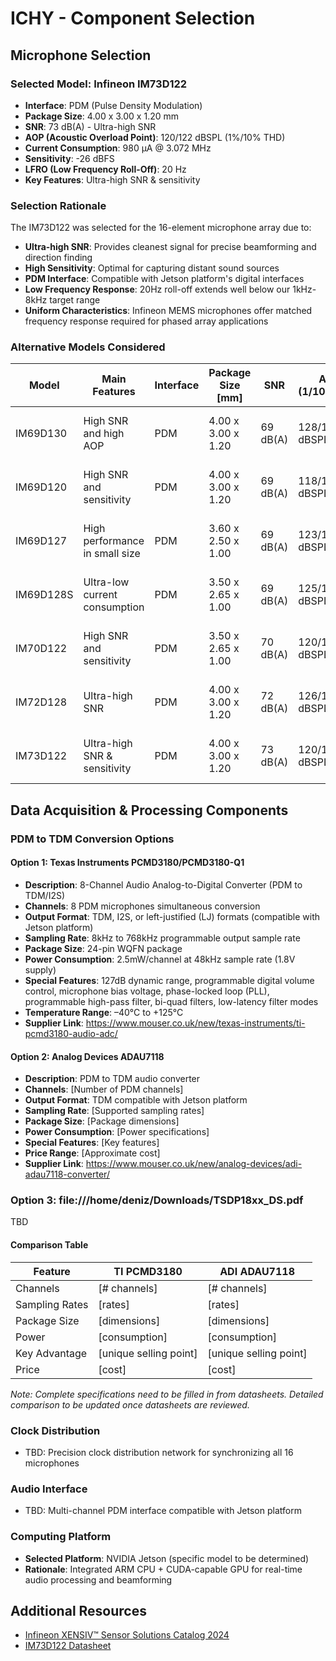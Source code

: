 # ICHY - Component Selection

## Microphone Selection

### Selected Model: Infineon IM73D122
- **Interface**: PDM (Pulse Density Modulation)
- **Package Size**: 4.00 x 3.00 x 1.20 mm
- **SNR**: 73 dB(A) - Ultra-high SNR
- **AOP (Acoustic Overload Point)**: 120/122 dBSPL (1%/10% THD)
- **Current Consumption**: 980 μA @ 3.072 MHz
- **Sensitivity**: -26 dBFS
- **LFRO (Low Frequency Roll-Off)**: 20 Hz
- **Key Features**: Ultra-high SNR & sensitivity

### Selection Rationale
The IM73D122 was selected for the 16-element microphone array due to:
- **Ultra-high SNR**: Provides cleanest signal for precise beamforming and direction finding
- **High Sensitivity**: Optimal for capturing distant sound sources
- **PDM Interface**: Compatible with Jetson platform's digital interfaces
- **Low Frequency Response**: 20Hz roll-off extends well below our 1kHz-8kHz target range
- **Uniform Characteristics**: Infineon MEMS microphones offer matched frequency response required for phased array applications

### Alternative Models Considered

| Model | Main Features | Interface | Package Size [mm] | SNR | AOP (1/10%THD) | Current | Sensitivity | LFRO [Hz] |
|-------|--------------|-----------|------------------|-----|----------------|---------|-------------|-----------|
| IM69D130 | High SNR and high AOP | PDM | 4.00 x 3.00 x 1.20 | 69 dB(A) | 128/130 dBSPL | 980 μA @ 3.072 MHz | -36 dBFS | 28 |
| IM69D120 | High SNR and sensitivity | PDM | 4.00 x 3.00 x 1.20 | 69 dB(A) | 118/120 dBSPL | 980 μA @ 3.072 MHz | -26 dBFS | 28 |
| IM69D127 | High performance in small size | PDM | 3.60 x 2.50 x 1.00 | 69 dB(A) | 123/127 dBSPL | 980 μA @ 3.072 MHz | -34 dBFS | 40 |
| IM69D128S | Ultra-low current consumption | PDM | 3.50 x 2.65 x 1.00 | 69 dB(A) | 125/128 dBSPL | 520 μA @ 3.072 MHz | -37 dBFS | 30 |
| IM70D122 | High SNR and sensitivity | PDM | 3.50 x 2.65 x 1.00 | 70 dB(A) | 120/122 dBSPL | 980 μA @ 3.072 MHz | -26 dBFS | 30 |
| IM72D128 | Ultra-high SNR | PDM | 4.00 x 3.00 x 1.20 | 72 dB(A) | 126/128 dBSPL | 980 μA @ 3.072 MHz | -36 dBFS | 20 |
| IM73D122 | Ultra-high SNR & sensitivity | PDM | 4.00 x 3.00 x 1.20 | 73 dB(A) | 120/122 dBSPL | 980 μA @ 3.072 MHz | -26 dBFS | 20 |

## Data Acquisition & Processing Components

### PDM to TDM Conversion Options

#### Option 1: Texas Instruments PCMD3180/PCMD3180-Q1
- **Description**: 8-Channel Audio Analog-to-Digital Converter (PDM to TDM/I2S)
- **Channels**: 8 PDM microphones simultaneous conversion
- **Output Format**: TDM, I2S, or left-justified (LJ) formats (compatible with Jetson platform)
- **Sampling Rate**: 8kHz to 768kHz programmable output sample rate
- **Package Size**: 24-pin WQFN package
- **Power Consumption**: 2.5mW/channel at 48kHz sample rate (1.8V supply)
- **Special Features**: 127dB dynamic range, programmable digital volume control, microphone bias voltage, phase-locked loop (PLL), programmable high-pass filter, bi-quad filters, low-latency filter modes
- **Temperature Range**: –40°C to +125°C
- **Supplier Link**: https://www.mouser.co.uk/new/texas-instruments/ti-pcmd3180-audio-adc/

#### Option 2: Analog Devices ADAU7118
- **Description**: PDM to TDM audio converter
- **Channels**: [Number of PDM channels]
- **Output Format**: TDM compatible with Jetson platform
- **Sampling Rate**: [Supported sampling rates]
- **Package Size**: [Package dimensions]
- **Power Consumption**: [Power specifications]
- **Special Features**: [Key features]
- **Price Range**: [Approximate cost]
- **Supplier Link**: https://www.mouser.co.uk/new/analog-devices/adi-adau7118-converter/

### Option 3: file:///home/deniz/Downloads/TSDP18xx_DS.pdf 

TBD

#### Comparison Table

| Feature | TI PCMD3180 | ADI ADAU7118 |
|---------|------------|-------------|
| Channels | [# channels] | [# channels] |
| Sampling Rates | [rates] | [rates] |
| Package Size | [dimensions] | [dimensions] |
| Power | [consumption] | [consumption] |
| Key Advantage | [unique selling point] | [unique selling point] |
| Price | [cost] | [cost] |

*Note: Complete specifications need to be filled in from datasheets. Detailed comparison to be updated once datasheets are reviewed.*

### Clock Distribution
- TBD: Precision clock distribution network for synchronizing all 16 microphones

### Audio Interface
- TBD: Multi-channel PDM interface compatible with Jetson platform

### Computing Platform
- **Selected Platform**: NVIDIA Jetson (specific model to be determined)
- **Rationale**: Integrated ARM CPU + CUDA-capable GPU for real-time audio processing and beamforming

## Additional Resources
- [Infineon XENSIV™ Sensor Solutions Catalog 2024](https://www.infineon.com/dgdl/Infineon-xensiv_sensor_solutions_2024-ProductSelectionGuide-v01_00-EN.pdf?fileId=5546d462636cc8fb0164229c09f51bbe&da=t)
- [IM73D122 Datasheet](https://www.infineon.com/cms/en/product/sensor/mems-microphones/mems-microphones-for-consumer/im73d122/)
